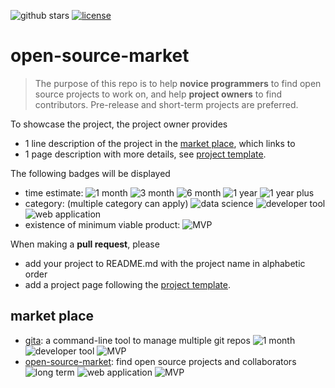 ![github stars](https://img.shields.io/github/stars/nosarthur/open-source-market.svg)
[![license](https://img.shields.io/github/license/nosarthur/open-source-market.svg)](https://github.com/nosarthur/open-source-market/blob/master/LICENSE)

# open-source-market

> The purpose of this repo is to help **novice programmers** to find open source
projects to work on, and help **project owners** to find contributors. Pre-release and short-term projects are preferred.

To showcase the project, the project owner provides

- 1 line description of the project in the [market place](#market-place), which links to
- 1 page description with more details, see [project template](https://github.com/nosarthur/open-source-market/blob/master/template.md).

The following badges will be displayed

- time estimate: ![1 month][1m] ![3 month][3m] ![6 month][6m] ![1 year][1y] ![1 year plus][1yp]
- category: (multiple category can apply) ![data science][ds] ![developer tool][dt] ![web application][wa]
- existence of minimum viable product: ![MVP][mvp]

When making a **pull request**, please

- add your project to README.md with the project name in alphabetic order
- add a project page following the [project template](https://github.com/nosarthur/open-source-market/blob/master/template.md).

## market place

- [gita](projects/gita.md): a command-line tool to manage multiple git repos ![1 month][1m] ![developer tool][dt] ![MVP][mvp]
- [open-source-market](projects/open-source-market.md): find open source projects and collaborators ![long term][1yp] ![web application][wa] ![MVP][mvp]

[1m]: https://img.shields.io/badge/-1month-lightgrey.svg
[3m]: https://img.shields.io/badge/-3month-lightgrey.svg
[6m]: https://img.shields.io/badge/-6month-lightgrey.svg
[1y]: https://img.shields.io/badge/-1year-lightgrey.svg
[1yp]: https://img.shields.io/badge/-1year+-lightgrey.svg
[ds]: https://img.shields.io/badge/-data--science-red.svg
[dt]: https://img.shields.io/badge/-developer--tool-brightgreen.svg
[wa]: https://img.shields.io/badge/-web--application-blue.svg
[mvp]: https://img.shields.io/badge/-MVP-yellow.svg
